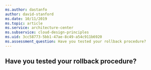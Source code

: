 ```yaml
---
ms.author: dastanfo
author: david-stanford
ms.date: 10/11/2019
ms.topic: article
ms.service: architecture-center
ms.subservice: cloud-design-principles
ms.uid: 3cc58773-5bb1-47ae-8c49-a54c911b6920
ms.assessment_question: Have you tested your rollback procedure? 
---
```

## Have you tested your rollback procedure? 


